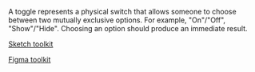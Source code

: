 A toggle represents a physical switch that allows someone to choose between two mutually exclusive options. For example, "On"/"Off", "Show"/"Hide". Choosing an option should produce an immediate result.

[Sketch toolkit]()

[Figma toolkit]()
